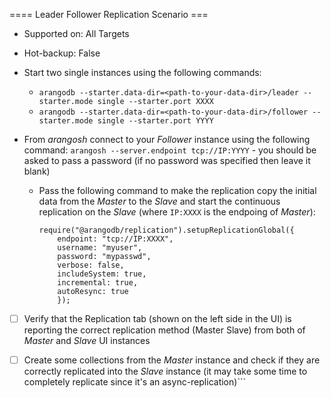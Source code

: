 ==== Leader Follower Replication Scenario ===
- Supported on: All Targets
- Hot-backup: False



 - Start two single instances using the following commands: 
    - `arangodb --starter.data-dir=<path-to-your-data-dir>/leader --starter.mode single --starter.port XXXX`
    - `arangodb --starter.data-dir=<path-to-your-data-dir>/follower --starter.mode single --starter.port YYYY`
 - From _arangosh_ connect to your _Follower_ instance using the following command: `arangosh --server.endpoint tcp://IP:YYYY` - you should be asked to pass a password (if no password was specified then leave it blank)
    -  Pass the following command to make the replication copy the initial data from the _Master_ to the _Slave_ and start the continuous replication on the _Slave_ (where `IP:XXXX` is the endpoing of _Master_):
        ```
        require("@arangodb/replication").setupReplicationGlobal({
            endpoint: "tcp://IP:XXXX",
            username: "myuser",
            password: "mypasswd",
            verbose: false,
            includeSystem: true,
            incremental: true,
            autoResync: true
            });
        ```
    
 - [ ] Verify that the Replication tab (shown on the left side in the UI) is reporting the correct replication method (Master Slave) from both of _Master_ and _Slave_ UI instances 
 - [ ] Create some collections from the _Master_ instance and check if they are correctly replicated into the _Slave_ instance (it may take some time to completely replicate since it's an async-replication)```

